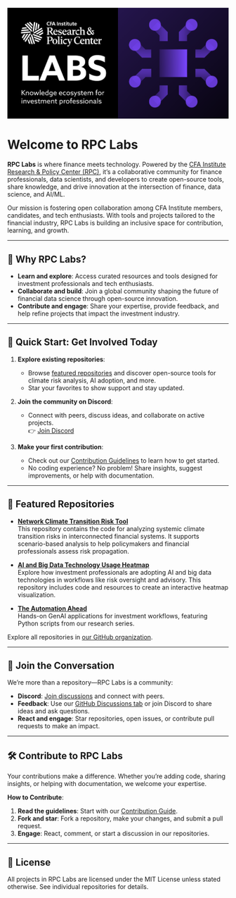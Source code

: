 ![RPC Labs Logo](https://github.com/CFA-Institute-RPC/.github/blob/main/images/rpc-labs-bold-picto.png)
# Welcome to RPC Labs

**RPC Labs** is where finance meets technology. Powered by the [CFA Institute Research & Policy Center (RPC)](https://rpc.cfainstitute.org/), it’s a collaborative community for finance professionals, data scientists, and developers to create open-source tools, share knowledge, and drive innovation at the intersection of finance, data science, and AI/ML.

Our mission is fostering open collaboration among CFA Institute  members, candidates, and tech enthusiasts. With tools and projects tailored to the financial industry, RPC Labs is building an inclusive space for contribution, learning, and growth.

---

## 🌟 Why RPC Labs?
- **Learn and explore**: Access curated resources and tools designed for investment professionals and tech enthusiasts.
- **Collaborate and build**: Join a global community shaping the future of financial data science through open-source innovation.
- **Contribute and engage**: Share your expertise, provide feedback, and help refine projects that impact the investment industry.

---

## 🚀 Quick Start: Get Involved Today

1. **Explore existing repositories**:
   - Browse [featured repositories](#📂-featured-repositories) and discover open-source tools for climate risk analysis, AI adoption, and more.
   - Star your favorites to show support and stay updated.

2. **Join the community on Discord**:
   - Connect with peers, discuss ideas, and collaborate on active projects.  
   👉 [Join Discord](https://discord.com/invite/prJ3xFWqMW)

3. **Make your first contribution**:
   - Check out our [Contribution Guidelines](https://github.com/CFA-Institute-RPC/.github/blob/main/CONTRIBUTING.md) to learn how to get started.  
   - No coding experience? No problem! Share insights, suggest improvements, or help with documentation.

---

## 📂 Featured Repositories

- **[Network Climate Transition Risk Tool](https://github.com/CFA-Institute-RPC/cgfi-finshock)**  
  This repository contains the code for analyzing systemic climate transition risks in interconnected financial systems. It supports scenario-based analysis to help policymakers and financial professionals assess risk propagation.

- **[AI and Big Data Technology Usage Heatmap](https://github.com/CFA-Institute-RPC/AI-Big-Data)**  
  Explore how investment professionals are adopting AI and big data technologies in workflows like risk oversight and advisory. This repository includes code and resources to create an interactive heatmap visualization.

- **[The Automation Ahead](https://github.com/CFA-Institute-RPC/The-Automation-Ahead)**  
  Hands-on GenAI applications for investment workflows, featuring Python scripts from our research series.

Explore all repositories in [our GitHub organization](https://github.com/CFA-Institute-RPC).

---

## 💬 Join the Conversation
We’re more than a repository—RPC Labs is a community:
- **Discord**: [Join discussions](https://discord.com/invite/prJ3xFWqMW) and connect with peers.  
- **Feedback**: Use our [GitHub Discussions tab](https://github.com/CFA-Institute-RPC/discussions) or join Discord to share ideas and ask questions.  
- **React and engage**: Star repositories, open issues, or contribute pull requests to make an impact.

---

## 🛠️ Contribute to RPC Labs
Your contributions make a difference. Whether you’re adding code, sharing insights, or helping with documentation, we welcome your expertise.

**How to Contribute**:
1. **Read the guidelines**: Start with our [Contribution Guide](https://github.com/CFA-Institute-RPC/.github/blob/main/CONTRIBUTING.md).  
2. **Fork and star**: Fork a repository, make your changes, and submit a pull request.  
3. **Engage**: React, comment, or start a discussion in our repositories.

---

## 📜 License
All projects in RPC Labs are licensed under the MIT License unless stated otherwise. See individual repositories for details.
